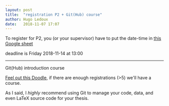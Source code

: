 ```yaml
---
layout: post
title:  "registration P2 + Git(Hub) course"
author: Hugo Ledoux
date:   2018-11-07 17:07  
---
```


To register for P2, you (or your supervisor) have to put the date-time in [this Google sheet](https://docs.google.com/spreadsheets/d/1q2MrnkBtU9V2P9D3UaFZsA141mVdodlrLeZqvJihxv0/edit?usp=sharing)

deadline is Friday 2018-11-14 at 13:00

- - -

Git(Hub) introduction course

[Feel out this Doodle](https://doodle.com/poll/ei55uznsfp9hw38i), if there are enough registrations (>5) we'll have a course.

As I said, I *highly* recommend using Git to manage your code, data, and even LaTeX source code for your thesis.





